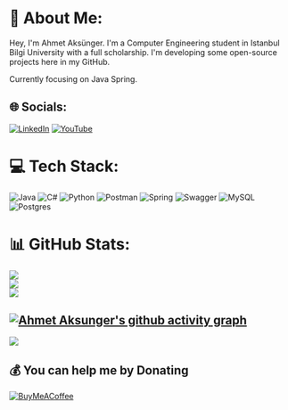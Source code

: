 # 💫 About Me:
Hey, I'm Ahmet Aksünger. I'm a Computer Engineering student in Istanbul Bilgi University with a full scholarship. I'm developing some open-source projects here in my GitHub.

Currently focusing on Java Spring.

## 🌐 Socials:
[![LinkedIn](https://img.shields.io/badge/LinkedIn-%230077B5.svg?logo=linkedin&logoColor=white)](https://linkedin.com/in/ahmet-aksünger-102981254) [![YouTube](https://img.shields.io/badge/YouTube-%23FF0000.svg?logo=YouTube&logoColor=white)](https://youtube.com/channel/UCEbf_pelFExWvRZ7C0Zl4sQ) 

# 💻 Tech Stack:
![Java](https://img.shields.io/badge/java-%23ED8B00.svg?style=for-the-badge&logo=java&logoColor=white) ![C#](https://img.shields.io/badge/c%23-%23239120.svg?style=for-the-badge&logo=c-sharp&logoColor=white) ![Python](https://img.shields.io/badge/python-3670A0?style=for-the-badge&logo=python&logoColor=ffdd54) ![Postman](https://img.shields.io/badge/Postman-FF6C37?style=for-the-badge&logo=postman&logoColor=white) ![Spring](https://img.shields.io/badge/spring-%236DB33F.svg?style=for-the-badge&logo=spring&logoColor=white) ![Swagger](https://img.shields.io/badge/-Swagger-%23Clojure?style=for-the-badge&logo=swagger&logoColor=white) ![MySQL](https://img.shields.io/badge/mysql-%2300f.svg?style=for-the-badge&logo=mysql&logoColor=white) ![Postgres](https://img.shields.io/badge/postgres-%23316192.svg?style=for-the-badge&logo=postgresql&logoColor=white)
# 📊 GitHub Stats:
![](https://github-readme-stats.vercel.app/api?username=AhmetAksunger&theme=radical&hide_border=false&include_all_commits=false&count_private=false)<br/>
![](https://github-readme-streak-stats.herokuapp.com/?user=AhmetAksunger&theme=radical&hide_border=false)<br/>
![](https://github-readme-stats.vercel.app/api/top-langs/?username=AhmetAksunger&theme=radical&hide_border=false&include_all_commits=false&count_private=false&layout=compact)


[![Ahmet Aksunger's github activity graph](https://github-readme-activity-graph.cyclic.app/graph?username=AhmetAksunger&theme=react-dark)](https://github.com/ashutosh00710/github-readme-activity-graph)
---
[![](https://visitcount.itsvg.in/api?id=AhmetAksunger&icon=0&color=0)](https://visitcount.itsvg.in)

  ## 💰 You can help me by Donating
  [![BuyMeACoffee](https://img.shields.io/badge/Buy%20Me%20a%20Coffee-ffdd00?style=for-the-badge&logo=buy-me-a-coffee&logoColor=black)](https://buymeacoffee.com/ahmetaksunger) 

  
<!-- Proudly created with GPRM ( https://gprm.itsvg.in ) -->
